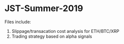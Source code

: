 # JST-Summer-2019
Files include: 
1. Slippage/transacation cost analysis for ETH/BTC/XRP 
2. Trading strategy based on alpha signals
